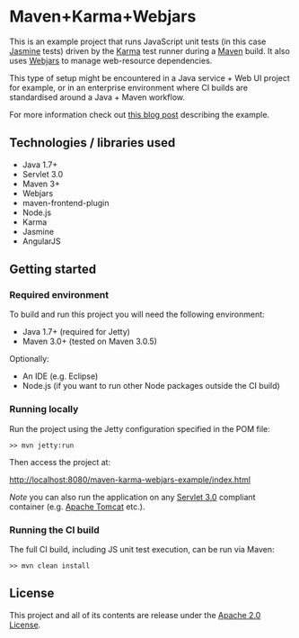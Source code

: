 # Maven+Karma+Webjars

This is an example project that runs JavaScript unit tests (in this case [Jasmine](http://jasmine.github.io/) tests) driven by the [Karma](http://karma-runner.github.io) test runner during a [Maven](http://maven.apache.org/) build. It also uses [Webjars](http://webjars.org) to manage web-resource dependencies.

This type of setup might be encountered in a Java service + Web UI project for example, or in an enterprise environment where CI builds are standardised around a Java + Maven workflow.

For more information check out [this blog post](http://jamesnavin.net/2014/05/25/maven-karma-webjars/) describing the example.

## Technologies / libraries used

* Java 1.7+
* Servlet 3.0
* Maven 3+
* Webjars
* maven-frontend-plugin
* Node.js
* Karma
* Jasmine
* AngularJS

## Getting started

### Required environment

To build and run this project you will need the following environment:

* Java 1.7+ (required for Jetty)
* Maven 3.0+ (tested on Maven 3.0.5)

Optionally:

* An IDE (e.g. Eclipse)
* Node.js (if you want to run other Node packages outside the CI build)

### Running locally

Run the project using the Jetty configuration specified in the POM file:

`>> mvn jetty:run`


Then access the project at:

[http://localhost:8080/maven-karma-webjars-example/index.html](http://localhost:8080/maven-karma-webjars-example/index.html)

*Note* you can also run the application on any [Servlet 3.0](https://today.java.net/pub/a/today/2008/10/14/introduction-to-servlet-3.html) compliant container (e.g. [Apache Tomcat](http://tomcat.apache.org/) etc.).

### Running the CI build

The full CI build, including JS unit test execution, can be run via Maven:

`>> mvn clean install`

## License
This project and all of its contents are release under the [Apache 2.0 License](http://www.apache.org/licenses/LICENSE-2.0.html).
